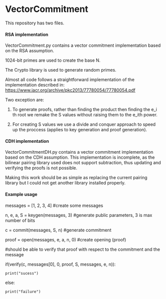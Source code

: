# VectorCommitment

This repository has two files.

<h4>RSA implementation</h4>
VectorCommitment.py contains a vector commitment implementation based on the RSA assumption.

1024-bit primes are used to create the base N.

The Crypto library is used to generate random primes.

Almost all code follows a straightforward implementation of the implementation described in: https://www.iacr.org/archive/pkc2013/77780054/77780054.pdf

Two exception are:

1. To generate proofs, rather than finding the product then finding the e_i th root we remake the S values without raising them to the e_ith power.

2. For creating S values we use a divide and conquer approach to speed up the proccess (applies to key generation and proof generation).

<h4>CDH implementation</h4>
VectorCommitmentDH.py contains a vector commitment implementation based on the CDH assumption.
This implementation is incomplete, as the bilinear pairing library used does not support subtraction, thus updating and verifying the proofs is not possible. 

Making this work should be as simple as replacing the current pairing library but I could not get another library installed properly.


<h4>Example usage</h4>

messages = [1, 2, 3, 4] #create some messages

n, e, a, S = keygen(messages, 3) #generate public parameters, 3 is max number of bits

c = commit(messages, S, n) #generate commitment

proof = open(messages, e, a, n, 0) #create opening (proof)

#should be able to verify that proof with respect to the commitment and the message

if(verify(c, messages[0], 0, proof, S, messages, e, n)): 

    print("sucess")
  
else:
 
    print("failure")
